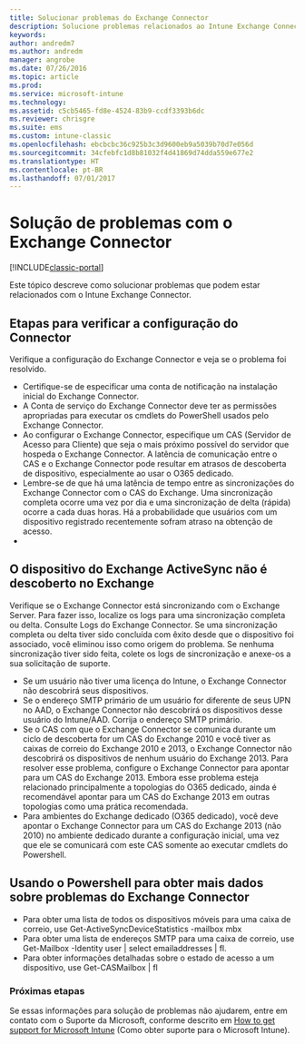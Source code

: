 ```yaml
---
title: Solucionar problemas do Exchange Connector
description: Solucione problemas relacionados ao Intune Exchange Connector.
keywords: 
author: andredm7
ms.author: andredm
manager: angrobe
ms.date: 07/26/2016
ms.topic: article
ms.prod: 
ms.service: microsoft-intune
ms.technology: 
ms.assetid: c5cb5465-fd8e-4524-83b9-ccdf3393b6dc
ms.reviewer: chrisgre
ms.suite: ems
ms.custom: intune-classic
ms.openlocfilehash: ebcbcbc36c925b3c3d9600eb9a5039b70d7e056d
ms.sourcegitcommit: 34cfebfc1d8b81032f4d41869d74dda559e677e2
ms.translationtype: HT
ms.contentlocale: pt-BR
ms.lasthandoff: 07/01/2017
---
```

# <a name="troubleshoot-the-exchange-connector"></a>Solução de problemas com o Exchange Connector

[!INCLUDE[classic-portal](../includes/classic-portal.md)]

Este tópico descreve como solucionar problemas que podem estar relacionados com o Intune Exchange Connector.

## <a name="steps-for-checking-the-connector-configuration"></a>Etapas para verificar a configuração do Connector 

Verifique a configuração do Exchange Connector e veja se o problema foi resolvido.

- Certifique-se de especificar uma conta de notificação na instalação inicial do Exchange Connector.
- A Conta de serviço do Exchange Connector deve ter as permissões apropriadas para executar os cmdlets do PowerShell usados pelo Exchange Connector.
- Ao configurar o Exchange Connector, especifique um CAS (Servidor de Acesso para Cliente) que seja o mais próximo possível do servidor que hospeda o Exchange Connector. A latência de comunicação entre o CAS e o Exchange Connector pode resultar em atrasos de descoberta de dispositivo, especialmente ao usar o O365 dedicado.
- Lembre-se de que há uma latência de tempo entre as sincronizações do Exchange Connector com o CAS do Exchange. Uma sincronização completa ocorre uma vez por dia e uma sincronização de delta (rápida) ocorre a cada duas horas. Há a probabilidade que usuários com um dispositivo registrado recentemente sofram atraso na obtenção de acesso.
- 
## <a name="exchange-activesync-device-not-discovered-from-exchange"></a>O dispositivo do Exchange ActiveSync não é descoberto no Exchange
Verifique se o Exchange Connector está sincronizando com o Exchange Server. Para fazer isso, localize os logs para uma sincronização completa ou delta. Consulte Logs do Exchange Connector. Se uma sincronização completa ou delta tiver sido concluída com êxito desde que o dispositivo foi associado, você eliminou isso como origem do problema. Se nenhuma sincronização tiver sido feita, colete os logs de sincronização e anexe-os a sua solicitação de suporte.

- Se um usuário não tiver uma licença do Intune, o Exchange Connector não descobrirá seus dispositivos.
- Se o endereço SMTP primário de um usuário for diferente de seus UPN no AAD, o Exchange Connector não descobrirá os dispositivos desse usuário do Intune/AAD. Corrija o endereço SMTP primário.
- Se o CAS com que o Exchange Connector se comunica durante um ciclo de descoberta for um CAS do Exchange 2010 e você tiver as caixas de correio do Exchange 2010 e 2013, o Exchange Connector não descobrirá os dispositivos de nenhum usuário do Exchange 2013. Para resolver esse problema, configure o Exchange Connector para apontar para um CAS do Exchange 2013.  Embora esse problema esteja relacionado principalmente a topologias do O365 dedicado, ainda é recomendável apontar para um CAS do Exchange 2013 em outras topologias como uma prática recomendada.
- Para ambientes do Exchange dedicado (O365 dedicado), você deve apontar o Exchange Connector para um CAS do Exchange 2013 (não 2010) no ambiente dedicado durante a configuração inicial, uma vez que ele se comunicará com este CAS somente ao executar cmdlets do Powershell.


## <a name="using-powershell-to-get-more-data-on-exchange-connector-issues"></a>Usando o Powershell para obter mais dados sobre problemas do Exchange Connector
- Para obter uma lista de todos os dispositivos móveis para uma caixa de correio, use Get-ActiveSyncDeviceStatistics -mailbox mbx
- Para obter uma lista de endereços SMTP para uma caixa de correio, use Get-Mailbox -Identity user | select emailaddresses | fl.
- Para obter informações detalhadas sobre o estado de acesso a um dispositivo, use Get-CASMailbox <upn> | fl

### <a name="next-steps"></a>Próximas etapas
Se essas informações para solução de problemas não ajudarem, entre em contato com o Suporte da Microsoft, conforme descrito em [How to get support for Microsoft Intune](how-to-get-support-for-microsoft-intune.md) (Como obter suporte para o Microsoft Intune).
